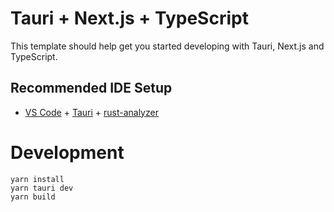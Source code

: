 # Tauri + Next.js + TypeScript

This template should help get you started developing with Tauri, Next.js and TypeScript.

## Recommended IDE Setup

- [VS Code](https://code.visualstudio.com/) + [Tauri](https://marketplace.visualstudio.com/items?itemName=tauri-apps.tauri-vscode) + [rust-analyzer](https://marketplace.visualstudio.com/items?itemName=rust-lang.rust-analyzer)

# Development

```console
yarn install
yarn tauri dev
yarn build
```
